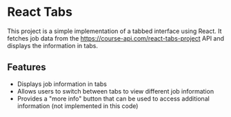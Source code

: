 # React Tabs

This project is a simple implementation of a tabbed interface using React. It fetches job data from the https://course-api.com/react-tabs-project API and displays the information in tabs.

## Features
* Displays job information in tabs
* Allows users to switch between tabs to view different job information
* Provides a "more info" button that can be used to access additional information (not implemented in this code)